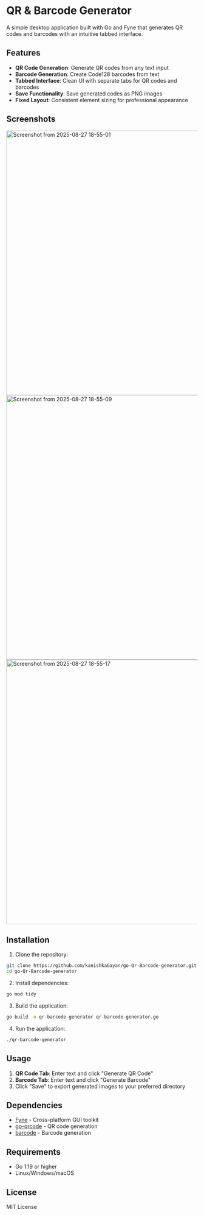 # QR & Barcode Generator

A simple desktop application built with Go and Fyne that generates QR codes and barcodes with an intuitive tabbed interface.

## Features

- **QR Code Generation**: Generate QR codes from any text input
- **Barcode Generation**: Create Code128 barcodes from text
- **Tabbed Interface**: Clean UI with separate tabs for QR codes and barcodes
- **Save Functionality**: Save generated codes as PNG images
- **Fixed Layout**: Consistent element sizing for professional appearance

## Screenshots


<img width="789" height="696" alt="Screenshot from 2025-08-27 18-55-01" src="https://github.com/user-attachments/assets/c4f2ce5b-bd9e-4215-a560-b65de5b4c0a7" />

<img width="789" height="696" alt="Screenshot from 2025-08-27 18-55-09" src="https://github.com/user-attachments/assets/6179e472-9405-48f5-ab10-924dfae86cb6" />

<img width="789" height="696" alt="Screenshot from 2025-08-27 18-55-17" src="https://github.com/user-attachments/assets/8316ba30-2965-471d-bbec-2c203f4149cc" />

## Installation

1. Clone the repository:
```bash
git clone https://github.com/kanishkaGayan/go-Qr-Barcode-generator.git
cd go-Qr-Barcode-generator
```

2. Install dependencies:
```bash
go mod tidy
```

3. Build the application:
```bash
go build -o qr-barcode-generator qr-barcode-generator.go
```

4. Run the application:
```bash
./qr-barcode-generator
```

## Usage

1. **QR Code Tab**: Enter text and click "Generate QR Code"
2. **Barcode Tab**: Enter text and click "Generate Barcode"
3. Click "Save" to export generated images to your preferred directory

## Dependencies

- [Fyne](https://fyne.io/) - Cross-platform GUI toolkit
- [go-qrcode](https://github.com/skip2/go-qrcode) - QR code generation
- [barcode](https://github.com/boombuler/barcode) - Barcode generation

## Requirements

- Go 1.19 or higher
- Linux/Windows/macOS

## License

MIT License
